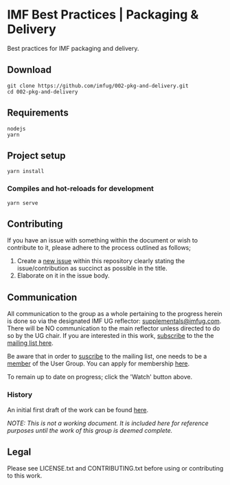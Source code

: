# IMF  Best Practices | Packaging & Delivery

Best practices for IMF packaging and delivery.

## Download
```
git clone https://github.com/imfug/002-pkg-and-delivery.git
cd 002-pkg-and-delivery
```

## Requirements
```
nodejs
yarn
```

## Project setup
```
yarn install
```

### Compiles and hot-reloads for development
```
yarn serve
```

## Contributing
If you have an issue with something within the document or wish to contribute to it, please adhere to the process outlined as follows;

 1. Create a [new issue](https://github.com/imfug/002-pkg-and-delivery/issues) within this repository clearly stating the
    issue/contribution as succinct as possible in the title.
 2. Elaborate on it in the issue body.

## Communication
All communication to the group as a whole pertaining to the progress herein is done so via the designated IMF UG reflector: [supplementals@imfug.com](mailto:supplementals@imfug.com).
There will be NO communication to the main reflector unless directed to do so by the UG chair. If you are interested in this work, [subscribe](http://imfug.com/mailman/listinfo/supplementals) to the the [mailing list here](http://imfug.com/mailman/listinfo/supplementals).

Be aware that in order to [suscribe](http://imfug.com/mailman/listinfo/supplementals) to the mailing list, one needs to be a [member](http://www.imfug.com/join) of the User Group. You can apply for membership [here](http://www.imfug.com/join).

To remain up to date on progress; click the 'Watch' button above.

### History
 An initial first draft of the work can be found [here](https://docs.google.com/document/d/1E8-UBbfR2ik6CLypxbRf-RfB934RvflX4OYEN6W404E).

*NOTE: This is not a working document. It is included here for reference purposes until the work of this group is deemed complete.*

## Legal

Please see LICENSE.txt and CONTRIBUTING.txt before using or contributing to this work.
